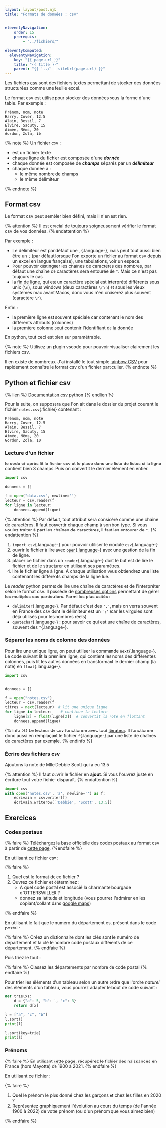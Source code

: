 ```yaml
---
layout: layout/post.njk 
title: "Formats de données : csv"


eleventyNavigation:
    order: 15
    prerequis:
        - "../fichiers/"

eleventyComputed:
  eleventyNavigation:
    key: "{{ page.url }}"
    title: "{{ title }}"
    parent: "{{ '../' | siteUrl(page.url) }}"
---
```


<!-- début résumé -->

Les fichiers [csv](https://fr.wikipedia.org/wiki/Comma-separated_values) sont des fichiers textes permettant de stocker des données structurées comme une feuille excel.

<!-- fin résumé -->

Le format csv est utilisé pour stocker des données sous la forme d'une table. Par exemple :

```text
Prénom, nom, note
Harry, Cover, 12.5
Alain, Bessil, 7
Elvire, Sacuty, 15
Aimée, Nêms, 20
Gordon, Zola, 10
```

{% note %}
Un fichier csv :

* est un fichier texte
* chaque ligne du fichier est composée d'une ***donnée***
* chaque donnée est composée de ***champs*** séparés par un ***délimiteur***
* chaque donnée à :
  * le même nombre de champs
  * le même délimiteur

{% endnote %}

## Format csv

Le format csv peut sembler bien défini, mais il n'en est rien.

{% attention %}
Il est crucial de toujours soigneusement vérifier le format csv de vos données.
{% endattention %}

Par exemple :

* Le délimiteur est par défaut une `,`{.language-}, mais peut tout aussi bien être un `;` (par défaut lorsque l'on exporte un fichier au format csv depuis un excel en langue française), une tabulations, voir un espace.
* Pour pouvoir distinguer les chaines de caractères des nombres, par défaut une chaîne de caractères sera entourée de `"`. Mais ce n'est pas toujours le cas
* la [fin de ligne](https://fr.wikipedia.org/wiki/Retour_chariot#Informatique), qui est un caractère spécial est interprété différents sous unix (`\n`), sous windows (deux caractères `\r\n`) et sous les vieux systèmes mac avant Macos, donc vous n'en croiserez plus souvent (caractère `\r`).

Enfin :

* la première ligne est souvent spéciale car contenant le nom des différents attributs (colonnes)
* la première colonne peut contenir l'identifiant de la donnée

En python, tout ceci est bien sur paramétrable.

{% note %}
Utilisez un plugin vscode pour pouvoir visualiser clairement les fichiers csv.

Il en existe de nombreux. J'ai installé le tout simple [rainbow CSV](https://marketplace.visualstudio.com/items?itemName=mechatroner.rainbow-csv) pour rapidement connaître le format csv d'un fichier particulier.
{% endnote %}

## Python et fichier csv

{% lien %}
[Documentation csv python](https://docs.python.org/fr/3/library/csv.html)
{% endlien %}

Pour la suite, on supposera que l'on ait dans le dossier du projet courant le fichier `notes.csv`{.fichier} contenant :

```text
Prénom, nom, note
Harry, Cover, 12.5
Alain, Bessil, 7
Elvire, Sacuty, 15
Aimée, Nêms, 20
Gordon, Zola, 10
```

### Lecture d'un fichier

le code ci-après lit le fichier csv et le place dans une liste de listes si la ligne contient bien 3 champs. Puis on convertit le dernier élément en entier.

```python
import csv

donnees = []

f = open("data.csv", newline='')
lecteur = csv.reader(f)
for ligne in lecteur:
    donnees.append(ligne)
```

{% attention %}
Par défaut, tout attribut sera considéré comme une chaîne de caractères. Il faut convertir chaque champ à son bon type. Si vous voulez traiter à part les chaînes de caractères, il faut les entourer de `"`.
{% endattention %}

1. `import csv`{.language-} pour pouvoir utiliser le module `csv`{.language-}
2. ouvrir le fichier à lire avec [`open`{.language-}](https://docs.python.org/fr/3/library/functions.html#open) avec une gestion de la fin de ligne.
3. placer ce fichier dans un `reader`{.language-} dont le but est de lire le fichier et de le structurer en utilisant ses paramètres.
4. lire le fichier ligne à ligne. A chaque utilisation vous obtiendrez une liste contenant les différents champs de la ligne lue.

Le *reader* python permet de lire une chaîne de caractères et de l'interpréter selon le format csv.  Il possède de [nombreuses options](https://docs.python.org/fr/3/library/csv.html#csv-fmt-params) permettant de gérer les multiples cas particuliers. Parmi les plus usités :

* `delimiter`{.language-}. Par défaut c'est des `','`, mais on verra souvent en France des csv dont le délimiteur est un `';'` (car les virgules sont déjà utilisés pour les nombres réels)
* `quotechar`{.language-} : pour savoir ce qui est une chaîne de caractères, souvent des `"`{.language-}.

### Séparer les noms de colonne des données

Pour lire une unique ligne, on peut utiliser la commande `next`{.language-}. Le code suivant lit la première ligne, qui contient les noms des différentes colonnes, puis lit les autres données en transformant le dernier champ (la note) en `float`{.language-}.

```python
import csv


donnees = []

f = open("notes.csv")
lecteur = csv.reader(f)
titres = next(lecteur)  # lit une unique ligne
for ligne in lecteur:    # continue la lecture
    ligne[2] = float(ligne[2])  # convertit la note en flottant
    donnees.append(ligne)
```

{% info %}
Le lecteur de csv fonctionne avec tout [itérateur](https://docs.python.org/fr/3.7/glossary.html#term-iterator). Il fonctionne donc aussi en remplaçant le fichier `f`{.language-} par une liste de chaînes de caractères par exemple.
{% endinfo %}

### Écrire des fichiers csv

Ajoutons la note de Mlle Debbie Scott qui a eu 13.5

{% attention %}
Il faut ouvrir le fichier en **ajout**. Si vous l'ouvrez juste en écriture tout votre fichier disparaît.
{% endattention %}

```python
import csv
with open('notes.csv', 'a', newline='') as f:
    écrivain = csv.writer(f)
    écrivain.writerow(['Debbie', 'Scott', 13.5])
```

## Exercices

### Codes postaux

{% faire %}
Téléchargez la base officielle des codes postaux au format csv à partir de [cette page](https://www.data.gouv.fr/fr/datasets/base-officielle-des-codes-postaux).
{%endfaire %}

En utilisant ce fichier csv :

{% faire %}

1. Quel est le format de ce fichier ?
2. Ouvrez ce fichier et déterminez :
   * A quel code postal est associé la charmante bourgade d'OTTERSWILLER ?
   * donnez sa latitude et longitude (vous pourrez l'admirer en les copiant/collant dans [google maps](https://www.google.fr/maps))

{% endfaire %}

En utilisant le fait que le numéro du département est présent dans le code postal :

{% faire %}
Créez un dictionnaire dont les clés sont le numéro de département et la clé le nombre code postaux différents de ce département.
{% endfaire %}

Puis triez le tout :

{% faire %}
Classez les départements par nombre de code postal
{% endfaire %}

Pour trier les éléments d'un tableau selon un autre ordre que l'ordre *naturel* des éléments d'un tableau, vous pourrez adapter le bout de code suivant :

```python
def trie(x):
    d = {"a": 5, "b": 1, "c": 3}
    return d[x]

l = ["a", "c", "b"]
l.sort()
print(l)

l.sort(key=trie)
print(l)
```

### Prénoms

{% faire %}
En utilisant [cette page](https://www.insee.fr/fr/statistiques/2540004?sommaire=4767262&q=prenoms), récupérez le fichier des naissances en France (hors Mayotte) de 1900 à 2021.
{% endfaire %}

En utilisant ce fichier :

{% faire %}

1. Quel le prénom le plus donné chez les garçons et chez les filles en 2020 ?
2. Représentez graphiquement l'évolution au cours du temps (de l'année 1900 à 2022) de votre prénom (ou d'un prénom que vous aimez bien)

{% endfaire %}
